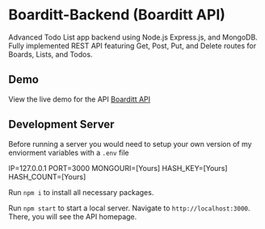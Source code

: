 # Boarditt-Backend (Boarditt API)

Advanced Todo List app backend using Node.js Express.js, and MongoDB. Fully implemented REST API featuring Get, Post, Put, and Delete routes for Boards, Lists, and Todos. 

## Demo

View the live demo for the API [Boarditt API](https://guarded-reaches-36717.herokuapp.com/)

## Development Server

Before running a server you would need to setup your own version of my enviorment variables with a `.env` file

IP=127.0.0.1
PORT=3000
MONGOURI=[Yours]
HASH_KEY=[Yours]
HASH_COUNT=[Yours]

Run `npm i` to install all necessary packages.

Run `npm start` to start a local server. Navigate to `http://localhost:3000`. There, you will see the API homepage.


